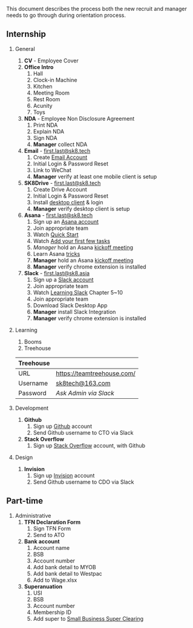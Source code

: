 This document describes the process both the new recruit and manager needs to go through during orientation process.

## Internship

1. General
    1. **CV** - Employee Cover
    1. **Office Intro**
        1. Hall
        1. Clock-in Machine
        1. Kitchen
        1. Meeting Room
        1. Rest Room
        1. Acunity
        1. Toys
    1. **NDA** - Employee Non Disclosure Agreement
        1. Print NDA
        1. Explain NDA
        1. Sign NDA
        1. **Manager** collect NDA
    1. **Email** - first.last@sk8.tech
        1. Create [Email Account](https://qiye.aliyun.com/alimail/)
        1. Initial Login & Password Reset
        1. Link to WeChat
        1. **Manager** verify at least one mobile client is setup
    1. **SK8Drive** - first.last@sk8.tech
        1. Create Drive Account
        1. Initial Login & Password Reset
        1. Install [desktop client](https://owncloud.org/install/#desktop) & login
        1. **Manager** verify desktop client is setup
    1. **Asana** - first.last@sk8.tech
        1. Sign up an [Asana account](https://asana.com/)
        1. Join appropriate team
        1. Watch [Quick Start](https://asana.com/guide/get-started/begin/quick-start)
        1. Watch [Add your first few tasks](https://asana.com/guide/get-started/begin/adding-assigning-tasks)
        1. *Manager* hold an Asana [kickoff meeting](https://asana.com/guide/team/onboard/asana-kickoff)
        1. Learn Asana [tricks](/software/README.md#Asana)
        1. **Manager** hold an Asana [kickoff meeting](https://asana.com/guide/team/onboard/asana-kickoff)
        1. **Manager** verify chrome extension is installed
    1. **Slack** - first.last@sk8.asia
        1. Sign up a [Slack account](https://sk8tech.slack.com/)
        1. Join appropriate team
        1. Watch [Learning Slack](https://www.lynda.com/Slack-tutorials/Up-Running-Slack/383930-2.html) Chapter 5~10
        1. Join appropriate team
        1. Download Slack Desktop App
        1. **Manager** install Slack Integration
        1. **Manager** verify chrome extension is installed
1. Learning
    1. Booms
    1. Treehouse
    
    |**Treehouse**||
    |---|---|
    |URL|https://teamtreehouse.com/|
    |Username|sk8tech@163.com|
    |Password|*Ask Admin via Slack*|
1. Development
    1. **Github**
        1. Sign up [Github](https://github.com/join) account
        1. Send Github username to CTO via Slack
    1. **Stack Overflow**
        1. Sign up [Stack Overflow](https://stackoverflow.com/users/login) account, with Github
1. Design
    1. **Invision**
        1. Sign up [Invision](https://projects.invisionapp.com/d/signup) account
        1. Send Github username to CDO via Slack
        
## Part-time

1. Administrative
    1. **TFN Declaration Form**
        1. Sign TFN Form
        1. Send to ATO
    1. **Bank account** 
        1. Account name
        1. BSB
        1. Account number
        1. Add bank detail to MYOB
        1. Add bank detail to Westpac
        1. Add to Wage.xlsx
    1. **Superanuation**
        1. USI
        1. BSB
        1. Account number
        1. Membership ID
        1. Add super to [Small Business Super Clearing](https://www.ato.gov.au/Business/Super-for-employers/Paying-super-contributions/Small-Business-Superannuation-Clearing-House/)
